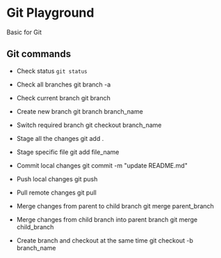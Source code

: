 # Git Playground

Basic for Git

## Git commands
- Check status `git status`

- Check all branches git branch -a

- Check current branch git branch

- Create new branch git branch branch_name

- Switch required branch git checkout branch_name

- Stage all the changes git add .

- Stage specific file git add file_name

- Commit local changes git commit -m "update README.md"

- Push local changes git push

- Pull remote changes git pull

- Merge changes from parent to child branch git merge parent_branch

- Merge changes from child branch into parent branch git merge child_branch

- Create branch and checkout at the same time git checkout -b branch_name
